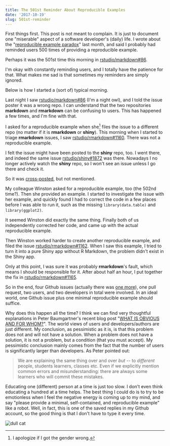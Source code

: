 ```yaml
---
title: The 501st Reminder About Reproducible Examples
date: '2017-10-19'
slug: 501st-reminder
---
```


First things first. This post is not meant to complain. It is just to document one "miserable" aspect of a software developer's (daily) life. I wrote about the "[reproducible example paradox](/en/2017/09/the-minimal-reprex-paradox/)" last month, and said I probably had reminded users 500 times of providing a reproducible example.

Perhaps it was the 501st time this morning in [rstudio/markdown#86](https://github.com/rstudio/markdown/issues/86).

I'm okay with constantly reminding users, and I totally have the patience for that. What makes me sad is that sometimes my reminders are simply ignored.

Below is how I started a (sort of) typical morning.

Last night I saw [rstudio/markdown#86](https://github.com/rstudio/markdown/issues/86) (I'm a night owl), and I told the issue poster it was a wrong repo. I can understand that the two repositories **markdown** and **rmarkdown** can be confusing to users. This has happened a few times, and I'm fine with that.

I asked for a reproducible example when she[^1] files the issue to a different repo (no matter if it is **rmarkdown** or **shiny**). This morning when I started to triage **rmarkdown** issues, I saw [rstudio/rmarkdown#1160](https://github.com/rstudio/rmarkdown/issues/1160). There was not a reproducible example.

I felt the issue might have been posted to the **shiny** repo, too. I went there, and indeed the same issue [rstudio/shiny#1872](https://github.com/rstudio/shiny/issues/1872) was there. Nowadays I no longer actively watch the **shiny** repo, so I won't see an issue unless I go there and check it.

So it was [cross-posted](/en/2017/10/cross-posting/), but not mentioned.

My colleague Winston asked for a reproducible example, too (the 502nd time?). Then she provided an example. I started to investigate the issue with her example, and quickly found I had to correct the code in a few places before I was able to run it, such as the missing `library(data.table)` and `library(ggplot2)`.

It seemed Winston did exactly the same thing. Finally both of us independently corrected her code, and came up with the actual reproducible example.

Then Winston worked harder to create another reproducible example, and filed the issue [rstudio/rmarkdown#1162](https://github.com/rstudio/rmarkdown/issues/1162). When I saw this example, I tried to turn it into a pure Shiny app without R Markdown, the problem didn't exist in the Shiny app.

Only at this point, I was sure it was probably **rmarkdown**'s fault, which means I should be responsible for it. After about half an hour, I put together the fix in [rstudio/rmarkdown#1165](https://github.com/rstudio/rmarkdown/pull/1165).

So in the end, four Github issues (actually there was [one more](https://github.com/rstudio/rmarkdown/issues/1124)), one pull request, two users, and two developers in total were involved. In an ideal world, one Github issue plus one minimal reproducible example should suffice.

Why does this happen all the time? I think we can find very thoughtful explanations in Peter Baumgartner's recent blog post "[WHAT IS OBVIOUS AND FOR WHOM?](https://notes.peter-baumgartner.net/2017/10/17/what-is-obvious-and-for-whom/)". The world views of users and developers/authors are just different. My conclusion, as pessimistic as it is, is that this problem does not and will not have a solution. When a problem does not have a solution, it is not a problem, but a condition (that you must accept). My pessimistic conclusion mainly comes from the fact that the number of users is significantly larger than developers. As Peter pointed out:

> We are explaining the same thing over and over _but_ -- to _different_ people, students learners, classes etc. Even if we explicitly mention common errors and misunderstanding: there are always some learners who will commit these mistakes. 

Educating one (different) person at a time is just too slow. I don't even think educating a hundred at a time helps. The best thing I could do is to try to be emotionless when I feel the negative energy is coming up to my mind, and say "please provide a minimal, self-contained, and reproducible example" like a robot. Well, in fact, this is one of the saved replies in my Github account, so the good thing is that I don't have to type it every time.

![dull cat](https://slides.yihui.org/gif/dull-cat.gif)

[^1]: I apologize if I got the gender wrong.
